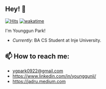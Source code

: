 ## Hey! 👋

[![Hits](https://hits.seeyoufarm.com/api/count/incr/badge.svg?url=https%3A%2F%2Fgithub.com%2Fjadru&count_bg=%231D4D64&title_bg=%23000000&icon=safari.svg&icon_color=%23FFFFFF&title=hits&edge_flat=true)](https://github.com/jadru) [![wakatime](https://wakatime.com/badge/user/f540e244-146f-4ce9-b1ed-bc3c9019fde1.svg)](https://wakatime.com/@f540e244-146f-4ce9-b1ed-bc3c9019fde1)

I'm Younggun Park! 
- *Currently:* BA CS Student at Inje University.

<!--START_SECTION:waka-->
<!--END_SECTION:waka-->

## 📫 How to reach me:
- ygpark0922@gmail.com
- https://www.linkedin.com/in/younggunii/
- https://jadru.medium.com
